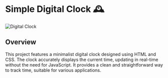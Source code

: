 # Simple Digital Clock 🕰

![Digital Clock](https://github.com/esraext/digital_clock/assets/143740970/fb6c60ce-2e70-4a51-a9e7-f7f26db1ccda)

## Overview

This project features a minimalist digital clock designed using HTML and CSS. The clock accurately displays the current time, updating in real-time without the need for JavaScript. It provides a clean and straightforward way to track time, suitable for various applications.


